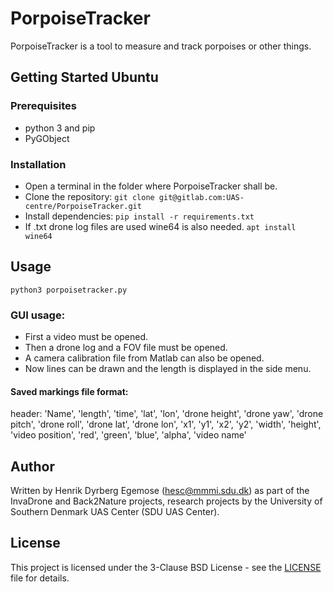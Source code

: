 # PorpoiseTracker

PorpoiseTracker is a tool to measure and track porpoises or other things.

## Getting Started Ubuntu

### Prerequisites

* python 3 and pip
* PyGObject

### Installation

* Open a terminal in the folder where PorpoiseTracker shall be.
* Clone the repository:  `git clone git@gitlab.com:UAS-centre/PorpoiseTracker.git`
* Install dependencies: `pip install -r requirements.txt`
* If .txt drone log files are used wine64 is also needed. `apt install wine64` 

## Usage

```
python3 porpoisetracker.py
```

### GUI usage:

* First a video must be opened.
* Then a drone log and a FOV file must be opened.
* A camera calibration file from Matlab can also be opened.
* Now lines can be drawn and the length is displayed in the side menu.

#### Saved markings file format:
header: 'Name', 'length', 'time', 'lat', 'lon', 'drone height', 'drone yaw', 'drone pitch', 'drone roll', 'drone lat', 'drone lon', 'x1', 'y1', 'x2', 'y2', 'width', 'height', 'video position', 'red', 'green', 'blue', 'alpha', 'video name'

## Author
Written by Henrik Dyrberg Egemose (hesc@mmmi.sdu.dk) as part of the InvaDrone and Back2Nature projects, research projects by the University of Southern Denmark UAS Center (SDU UAS Center).

## License

This project is licensed under the 3-Clause BSD License - see the [LICENSE](LICENSE) file for details.
